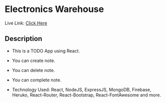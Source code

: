 # Electronics Warehouse

Live Link: [Click Here](https://todo-app-d6086.web.app/)

## Description

- This is a TODO App using React.

- You can create note.

- You can delete note. 

- You can complete note.

- Technology Used: React, NodeJS, ExpressJS, MongoDB, Firebase, Heruko, React-Router, React-Bootstrap, React-FontAwesome and more.